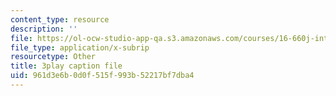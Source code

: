 ```yaml
---
content_type: resource
description: ''
file: https://ol-ocw-studio-app-qa.s3.amazonaws.com/courses/16-660j-introduction-to-lean-six-sigma-methods-january-iap-2012/961d3e6b0d0f515f993b52217bf7dba4_z1KloN7Ub0M.vtt
file_type: application/x-subrip
resourcetype: Other
title: 3play caption file
uid: 961d3e6b-0d0f-515f-993b-52217bf7dba4
---
```

